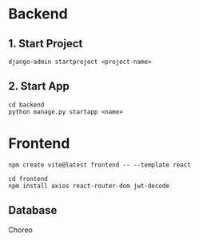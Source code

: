 # Backend
## 1. Start Project
```
django-admin startproject <project-name>
```

## 2. Start App
```
cd backend
python manage.py startapp <name>
```

# Frontend
```
npm create vite@latest frontend -- --template react
```

```
cd frontend
npm install axios react-router-dom jwt-decode
```

## Database
Choreo